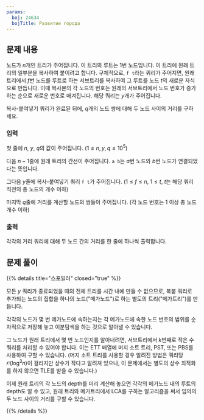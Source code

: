 ```yaml
---
params:
  boj: 24634
  bojTitle: Развитие города
---
```


## 문제 내용

노드가 $n$개인 트리가 주어집니다. 이 트리의 루트는 1번 노드입니다. 이 트리에 원래 트리의 일부분을 복사하여 붙이려고 합니다.
구체적으로, `f t`라는 쿼리가 주어지면, 원래 트리에서 $f$번 노드를 루트로 하는 서브트리를 복사하여 그 루트를 노드 $t$의 새로운 자식으로 만듭니다.
이때 복사본의 각 노드의 번호는 원래의 서브트리에서 노드 번호가 증가하는 순으로 새로운 번호로 매겨집니다. 해당 쿼리는 $y$개가 주어집니다.

복사-붙여넣기 쿼리가 완료된 뒤에, $q$개의 노드 쌍에 대해 두 노드 사이의 거리를 구하세요.

### 입력

첫 줄에 $n$, $y$, $q$의 값이 주어집니다. ($1 \le n, y, q \le 10^5$)

다음 $n-1$줄에 원래 트리의 간선이 주어집니다. `a b`는 $a$번 노드와 $b$번 노드가 연결되었다는 뜻입니다.

그다음 $y$줄에 복사-붙여넣기 쿼리 `f t`가 주어집니다. ($1 \le f \le n$, $1 \le t$, $t$는 해당 쿼리 직전의 총 노드의 개수 이하)

마지막 $q$줄에 거리를 계산할 노드의 쌍들이 주어집니다. (각 노드 번호는 1 이상 총 노드 개수 이하)

### 출력

각각의 거리 쿼리에 대해 두 노드 간의 거리를 한 줄에 하나씩 출력합니다.

## 문제 풀이

{{% details title="스포일러" closed="true" %}}

모든 $y$ 쿼리가 종료되었을 때의 전체 트리를 시간 내에 만들 수 없으므로, 복붙 쿼리로 추가되는 노드의 집합을 하나의 노드("메가노드")로 하는 별도의 트리("메가트리")를 만듭니다.

각각의 노드가 몇 번 메가노드에 속하는지는 각 메가노드에 속한 노드 번호의 범위를 순차적으로 저장해 놓고 이분탐색을 하는 것으로 알아낼 수 있습니다.

그 노드가 원래 트리에서 몇 번 노드인지를 알아내려면, 서브트리에서 $k$번째로 작은 수 쿼리를 처리할 수 있어야 합니다. 이는 ETT 배열에 머지 소트 트리, PST, 또는 PBS를 사용하여 구할 수 있습니다.
(머지 소트 트리를 사용할 경우 알려진 방법은 쿼리당 $\mathcal{O} (\log^3 n)$이 걸리지만 상수가 작다고 알려져 있으나, 이 문제에서는 별도의 상수 최적화를 하지 않으면 TLE를 받을 수 있습니다.)

이제 원래 트리의 각 노드의 depth를 미리 계산해 놓으면 각각의 메가노드 내의 루트의 depth도 알 수 있고, 원래 트리와 메가트리에서 LCA를 구하는 알고리즘을 써서 임의의 두 노드 사이의 거리를 구할 수 있습니다.

{{% /details %}}
